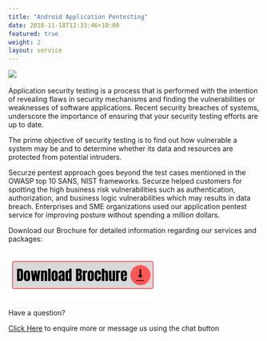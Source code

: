 ```yaml
---
title: "Android Application Pentesting"
date: 2018-11-18T12:33:46+10:00
featured: true
weight: 2
layout: service
---
```


<img src="https://wallpaperaccess.com/full/6876253.jpg">

Application security testing is a process that is performed with the intention of revealing flaws in security mechanisms and finding the vulnerabilities or weaknesses of software applications. Recent security breaches of systems, underscore the importance of ensuring that your security testing efforts are up to date.

The prime objective of security testing is to find out how vulnerable a system may be and to determine whether its data and resources are protected from potential intruders. 

Securze pentest approach goes beyond the test cases mentioned in the OWASP top 10 SANS, NIST frameworks. Securze helped customers for spotting the high business risk vulnerabilities such as authentication, authorization, and business logic vulnerabilities which may results in data breach. Enterprises and SME organizations used our application pentest service for improving posture without spending a million dollars.


Download our Brochure for detailed information regarding our services and packages: 

<a href="https://github.com/securze/company/raw/main/images/pfds/Securze-brochure.pdf">
<img src="/images/download.png"></a>

Have a question?

[Click Here](https://forms.gle/8LwiF23jbytmdm4F6) to enquire more or message us using the chat button


<script type="text/javascript">
    (function(c,l,a,r,i,t,y){
        c[a]=c[a]||function(){(c[a].q=c[a].q||[]).push(arguments)};
        t=l.createElement(r);t.async=1;t.src="https://www.clarity.ms/tag/"+i;
        y=l.getElementsByTagName(r)[0];y.parentNode.insertBefore(t,y);
    })(window, document, "clarity", "script", "agudmp1t06");
</script>

<!--Start of Tawk.to Script-->
<script type="text/javascript">
var Tawk_API=Tawk_API||{}, Tawk_LoadStart=new Date();
(function(){
var s1=document.createElement("script"),s0=document.getElementsByTagName("script")[0];
s1.async=true;
s1.src='https://embed.tawk.to/61faf3609bd1f31184daa810/1fqu4dcna';
s1.charset='UTF-8';
s1.setAttribute('crossorigin','*');
s0.parentNode.insertBefore(s1,s0);
})();
</script>
<!--End of Tawk.to Script-->

<!--WhatsApp-->
<script>
(function (w, d, s, u) {
w.gbwawc = {
url: u,
options: {
        waId: "+918451073938",
        siteName: "Securze",
        siteTag: "Online",
        siteLogo: "https://raw.githubusercontent.com/securze/company/main/images/logo/logo-hd-removebg.png",
        widgetPosition: "RIGHT",
        triggerMessage: "",
        welcomeMessage: "Hello!👋How can I help you?",
        brandColor: "#25D366",
        messageText: "",
        replyOptions: ['','',''],
    },
};
var h = d.getElementsByTagName(s)[0],
j = d.createElement(s);
j.async = true;
j.src = u + "/whatsapp-widget.min.js?_=" + Math.random();
h.parentNode.insertBefore(j, h);
})(window, document, "script", "https://waw.gallabox.com");
</script>
